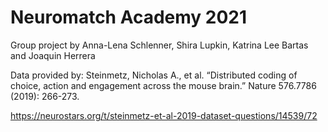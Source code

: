 # Neuromatch Academy 2021

Group project by Anna-Lena Schlenner, Shira Lupkin, Katrina Lee Bartas and Joaquin Herrera

Data provided by:
Steinmetz, Nicholas A., et al. “Distributed coding of choice, action and engagement across the mouse brain.” Nature 576.7786 (2019): 266-273.

https://neurostars.org/t/steinmetz-et-al-2019-dataset-questions/14539/72

